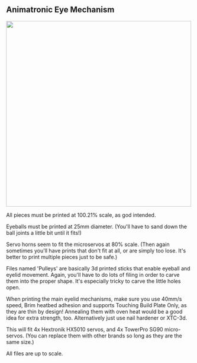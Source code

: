 ## Animatronic Eye Mechanism


<a href="url"><img src="https://github.com/misses-robot/Sylvie-The-Robot/blob/master/blender/stable/animatronic-eyes/Screenshot%20from%202019-02-10%2017-31-35.png" width="500" ></a>

All pieces must be printed at 100.21% scale, as god intended.

Eyeballs must be printed at 25mm diameter. (You'll have to sand down the ball joints a little bit until it fits!)

Servo horns seem to fit the microservos at 80% scale. (Then again sometimes you'll have prints that don't fit at all, or are simply too lose. It's better to print multiple pieces just to be safe.)

Files named 'Pulleys' are basically 3d printed sticks that enable eyeball and eyelid movement. Again, you'll have to do lots of filing in order to carve them into the proper shape. It's especially tricky to carve the little holes open.

When printing the main eyelid mechanisms, make sure you use 40mm/s speed, Brim heatbed adhesion and supports Touching Build Plate Only, as they are thin by design! Annealing them with oven heat would be a good idea for extra strength, too. Alternatively just use nail hardener or XTC-3d.

This will fit 4x Hextronik HX5010 servos, and 4x TowerPro SG90 micro-servos. (You can replace them with other brands so long as they are the same size.)

All files are up to scale.


